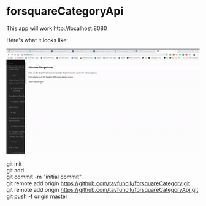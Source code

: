 # forsquareCategoryApi

This app will work http://localhost:8080

Here's what it looks like:

![Output sample](https://github.com/tayfunclk/forsquareCategory/blob/master/gif2.gif)


git init  
git add .  
git commit -m "initial commit"  
git remote add origin https://github.com/tayfunclk/forsquareCategory.git  
git remote add origin https://github.com/tayfunclk/forsquareCategoryApi.git  
git push -f origin master  

